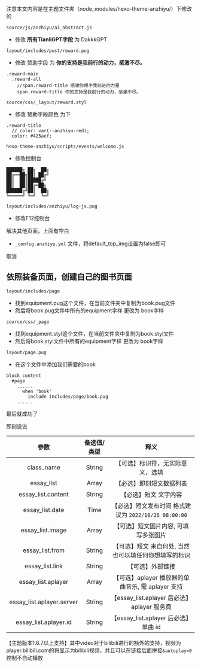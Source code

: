
注意本文内容是在主题文件夹（node_modules/hexo-theme-anzhiyu/）下修改的

`source/js/anzhiyu/ai_abstract.js` 
- 修改 **所有TianliGPT字段** 为  DakkkGPT

`layout/includes/post/reward.pug`
- 修改 赞助字段 为 **你的支持是我前行的动力，感激不尽。**
```pug
.reward-main  
  .reward-all  
    //span.reward-title 感谢你赐予我前进的力量  
    span.reward-title 你的支持是我前行的动力，感激不尽。
```

`source/css/_layout/reward.styl`
- 修改 赞助字段颜色 为下
```styl
.reward-title  
  // color: var(--anzhiyu-red);  
  color: #425aef;
```

`hexo-theme-anzhiyu/scripts/events/welcome.js`
- 修改控制台
```
██████╗ ██╗  ██╗
██╔══██╗██║ ██╔╝
██║  ██║█████╔╝ 
██║  ██║██╔═██╗ 
██████╔╝██║  ██╗
╚═════╝ ╚═╝  ╚═╝
```

`layout/includes/anzhiyu/log-js.pug`
- 修改F12控制台

解决其他页面，上面有空白
- `_config.anzhiyu.yml` 文件，将default_top_img设置为false即可

取消
## 依照装备页面，创建自己的图书页面

`layout/includes/page`
- 找到equipment.pug这个文件，在当前文件夹中复制为book.pug文件
- 然后将book.pug文件中所有的equipment字样 更改为 book字样

`source/css/_page`
- 找到equipment.styl这个文件，在当前文件夹中复制为book.styl文件
- 然后将book.styl文件中所有的equipment字样 更改为 book字样

`layout/page.pug`
- 在这个文件中添加我们需要的book
```pug
block content  
  #page  
	......
      when 'book'  
        include includes/page/book.pug  
	......
```

最后就成功了


即刻说说

|            参数             | 备选值/类型 |                   释义                   |
| :-----------------------: | :----: | :------------------------------------: |
|        class_name         | String |            【可选】标识符，无实际意义，选填            |
|        essay_list         | Array  |              【必选】即刻短文数据列表              |
|    essay_list.content     | String |              【必选】短文 文字内容               |
|      essay_list.date      |  Time  | 【必选】短文发布时间 格式建议为 `2022/10/26 08:00:00` |
|     essay_list.image      | Array  |          【可选】短文图片内容, 可填写多张图片           |
|      essay_list.from      | String |      【可选】短文 来自何处, 当然也可以填任何你想填写的标识      |
|      essay_list.link      | String |                【可选】外部链接                |
|    essay_list.aplayer     | Array  |   【可选】aplayer 播放器的单曲音乐, 需 aplayer 支持   |
| essay_list.aplayer.server | String |  【essay_list.aplayer 后必选】aplayer 服务商   |
|   essay_list.aplayer.id   | String |     【essay_list.aplayer 后必选】单曲 id      |

【主题版本1.6.7以上支持】其中video对于bilibili进行的额外的支持，视频为player.bilibili.com的将显示为bilibili视频，并且可以在链接后面拼接`&autoplay=0`控制不自动播放

